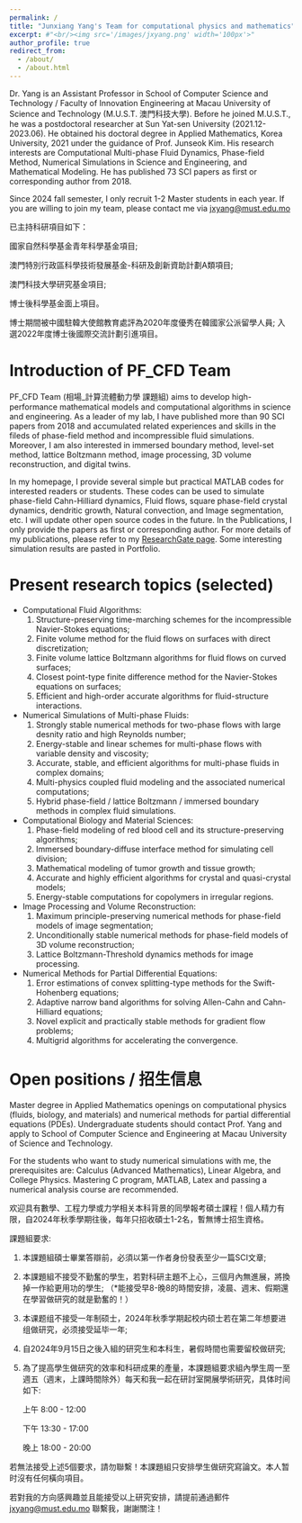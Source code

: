 ```yaml
---
permalink: /
title: "Junxiang Yang's Team for computational physics and mathematics"
excerpt: #"<br/><img src='/images/jxyang.png' width='100px'>"
author_profile: true
redirect_from: 
  - /about/
  - /about.html
---
```


Dr. Yang is an Assistant Professor in School of Computer Science and Technology / Faculty of Innovation Engineering at Macau University of Science and Technology (M.U.S.T. 澳門科技大學). Before he joined M.U.S.T., he was a postdoctoral researcher at Sun Yat-sen University (2021.12-2023.06). He obtained his doctoral degree in Applied Mathematics, Korea University, 2021 under the guidance of Prof. Junseok Kim. His research interests are Computational Multi-phase Fluid Dynamics, Phase-field Method, Numerical Simulations in Science and Engineering, and Mathematical Modeling. He has published 73 SCI papers as first or corresponding author from 2018.  

Since 2024 fall semester, I only recruit 1-2 Master students in each year. If you are willing to join my team, please contact me via jxyang@must.edu.mo


已主持科研項目如下：

國家自然科學基金青年科學基金項目;

澳門特別行政區科學技術發展基金-科研及創新資助計劃A類項目;

澳門科技大學研究基金項目;

博士後科學基金面上項目。

博士期間被中國駐韓大使館教育處評為2020年度優秀在韓國家公派留學人員; 入選2022年度博士後國際交流計劃引進項目。

Introduction of PF_CFD Team
======
PF_CFD Team (相場_計算流體動力學 課題組) aims to develop high-performance mathematical models and computational algorithms in science and engineering. As a leader of my lab, I have published more than 90 SCI papers from 2018 and accumulated related experiences and skills in the fileds of phase-field method and incompressible fluid simulations. Moreover, I am also interested in immersed boundary method, level-set method, lattice Boltzmann method, image processing, 3D volume reconstruction, and digital twins. 

In my homepage, I provide several simple but practical MATLAB codes for interested readers or students. These codes can be used to simulate phase-field Cahn-Hilliard dynamics, Fluid flows, square phase-field crystal dynamics, dendritic growth, Natural convection, and Image segmentation, etc. I will update other open source codes in the future. In the Publications, I only provide the papers as first or corresponding author. For more details of my publications, please refer to my [ResearchGate page](https://www.researchgate.net/profile/Junxiang-Yang-2). Some interesting simulation results are pasted in Portfolio. 

Present research topics (selected)
======
* Computational Fluid Algorithms:
  1. Structure-preserving time-marching schemes for the incompressible Navier-Stokes equations;
  2. Finite volume method for the fluid flows on surfaces with direct discretization;
  3. Finite volume lattice Boltzmann algorithms for fluid flows on curved surfaces;
  4. Closest point-type finite difference method for the Navier-Stokes equations on surfaces;
  5. Efficient and high-order accurate algorithms for fluid-structure interactions.
* Numerical Simulations of Multi-phase Fluids:
  1. Strongly stable numerical methods for two-phase flows with large desnity ratio and high Reynolds number;
  2. Energy-stable and linear schemes for multi-phase flows with variable density and viscosity;
  3. Accurate, stable, and efficient algorithms for multi-phase fluids in complex domains;
  4. Multi-physics coupled fluid modeling and the associated numerical computations;
  5. Hybrid phase-field / lattice Boltzmann / immersed boundary methods in complex fluid simulations.
* Computational Biology and Material Sciences:
  1. Phase-field modeling of red blood cell and its structure-preserving algorithms;
  2. Immersed boundary-diffuse interface method for simulating cell division;
  3. Mathematical modeling of tumor growth and tissue growth;
  4. Accurate and highly efficient algorithms for crystal and quasi-crystal models;
  5. Energy-stable computations for copolymers in irregular regions.
* Image Processing and Volume Reconstruction:
  1. Maximum principle-preserving numerical methods for phase-field models of image segmentation;
  2. Unconditionally stable numerical methods for phase-field models of 3D volume reconstruction;
  3. Lattice Boltzmann-Threshold dynamics methods for image processing.
* Numerical Methods for Partial Differential Equations:
  1. Error estimations of convex splitting-type methods for the Swift-Hohenberg equations;
  2. Adaptive narrow band algorithms for solving Allen-Cahn and Cahn-Hilliard equations;
  3. Novel explicit and practically stable methods for gradient flow problems;
  4. Multigrid algorithms for accelerating the convergence.

Open positions / 招生信息
======
Master degree in Applied Mathematics openings on computational physics (fluids, biology, and materials) and numerical methods for partial differential equations (PDEs). Undergraduate students should contact Prof. Yang and apply to School of Computer Science and Engineering at Macau University of Science and Technology. 

For the students who want to study numerical simulations with me, the prerequisites are: Calculus (Advanced Mathematics), Linear Algebra, and College Physics. Mastering C program, MATLAB,  Latex  and passing a numerical analysis course are recommended. 

欢迎具有數學、工程力學或力学相关本科背景的同學報考碩士課程！個人精力有限，自2024年秋季學期往後，每年只招收碩士1-2名，暫無博士招生資格。

課題組要求:

1. 本課題組碩士畢業答辯前，必須以第一作者身份發表至少一篇SCI文章;

2. 本課題組不接受不勤奮的學生，若對科研主題不上心，三個月內無進展，將換掉一作給更用功的學生;  （*能接受早8-晚8的時間安排，凌晨、週末、假期還在學習做研究的就是勤奮的！）

3. 本课题组不接受一年制硕士，2024年秋季学期起校内硕士若在第二年想要进组做研究，必须接受延毕一年;

4. 自2024年9月15日之後入組的研究生和本科生，暑假時間也需要留校做研究;

5. 為了提高學生做研究的效率和科研成果的產量，本課題組要求組內學生周一至週五（週末，上課時間除外）每天和我一起在研討室開展學術研究，具体时间如下:

   上午 8:00 - 12:00

   下午 13:30 - 17:00

   晚上 18:00 - 20:00

若無法接受上述5個要求，請勿聯繫！本課題組只安排學生做研究寫論文。本人暂时沒有任何橫向項目。

若對我的方向感興趣並且能接受以上研究安排，請提前通過郵件 jxyang@must.edu.mo 聯繫我，謝謝關注！


